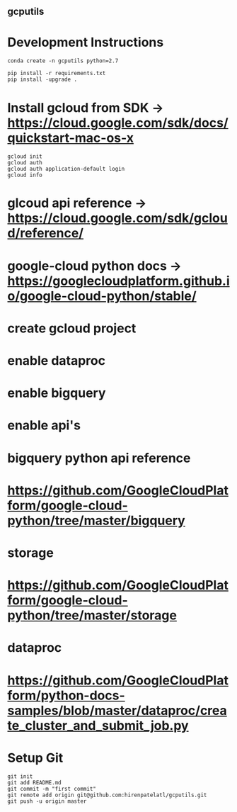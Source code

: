gcputils
-------------------------------

# Development Instructions
	conda create -n gcputils python=2.7

	pip install -r requirements.txt
	pip install -upgrade .

# Install gcloud from SDK -> https://cloud.google.com/sdk/docs/quickstart-mac-os-x 
	gcloud init
	gcloud auth 
	gcloud auth application-default login
	gcloud info


# glcoud api reference -> https://cloud.google.com/sdk/gcloud/reference/
# google-cloud python docs -> https://googlecloudplatform.github.io/google-cloud-python/stable/

# create gcloud project
# enable dataproc
# enable bigquery
# enable api's

# bigquery python api reference
# https://github.com/GoogleCloudPlatform/google-cloud-python/tree/master/bigquery

# storage
# https://github.com/GoogleCloudPlatform/google-cloud-python/tree/master/storage

# dataproc
# https://github.com/GoogleCloudPlatform/python-docs-samples/blob/master/dataproc/create_cluster_and_submit_job.py

# Setup Git
	git init
	git add README.md
	git commit -m "first commit"
	git remote add origin git@github.com:hirenpatelatl/gcputils.git
	git push -u origin master